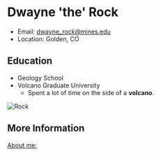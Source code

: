 # Dwayne 'the' Rock
- Email: dwayne_rock@mines.edu
- Location: Golden, CO

## Education
- Geology School
- Volcano Graduate University
  - Spent a lot of time on the side of a **volcano**.

![Rock](rock.jpg)

## More Information
[About me:](https://en.wikipedia.org/wiki/Rock_(geology))
